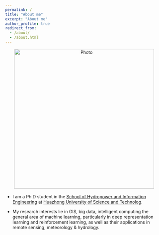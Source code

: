 ```yaml
---
permalink: /
title: "About me"
excerpt: "About me"
author_profile: true
redirect_from: 
  - /about/
  - /about.html
---
```


<p align="center">
  <img src="https://lantaoyu.github.io/files/lantaoyu_img.jpg?raw=true" alt="Photo" style="width: 450px;"/> 
</p>

* I am a Ph.D student in the [School of Hydropower and Information Engineering](http://hae.hust.edu.cn/) at [Huazhong University of Science and Technolog](https://www.hust.edu.cn/). <!--[[Curriculum Vitae]](http://lantaoyu.com/files/lantaoyu_cv.pdf)-->

* My research interests lie in GIS, big data, intelligent computing the general area of machine learning, particularly in deep representation learning and reinforcement learning, as well as their applications in remote sensing, meteorology & hydrology.
